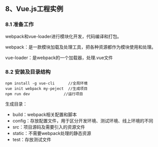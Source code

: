 ## 8、Vue.js工程实例

### 8.1 准备工作

webpack和vue-loader进行模块化开发，代码编译和打包。

webpack：是一款模块加载及处理工具，把各种资源都作为模块使用和处理。

vue-loader：是webpack的一个加载器，处理.vue文件

### 8.2 安装及目录结构

```
npm install -g vue-cli		//全局环境
vue init webpack my-peject	//生成项目
npm run dev				  //运行项目
```

生成目录：

- build：webpack相关配置和脚本
- config：存放配置文件，用于区分开发环境、测试环境、线上环境的不同
- src：项目源码及需要引入的资源文件
- static：不需要webpack处理的静态资源
- test：存放测试文件